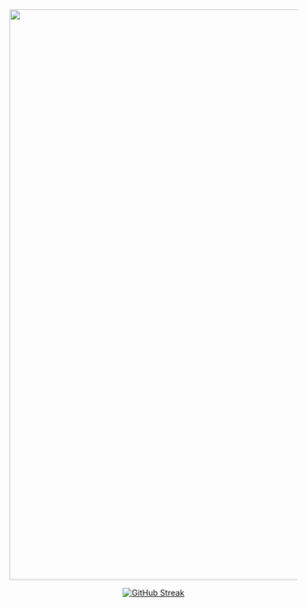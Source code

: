 <div id="header" align="center">
  <img src="https://github-production-user-asset-6210df.s3.amazonaws.com/44206352/327394333-92fe746d-3f39-4a00-9746-d0edcda6b14d.mp4?X-Amz-Algorithm=AWS4-HMAC-SHA256&X-Amz-Credential=AKIAVCODYLSA53PQK4ZA%2F20240904%2Fus-east-1%2Fs3%2Faws4_request&X-Amz-Date=20240904T205754Z&X-Amz-Expires=300&X-Amz-Signature=2638f0ae94034bdd938f33e94f650f61e3484a51b1b67e178233d7bc3ab4248e&X-Amz-SignedHeaders=host&actor_id=44206352&key_id=0&repo_id=4096985944" width="1000"/><div id="header" align="center">

[![GitHub Streak](https://streak-stats.demolab.com?user=kexicake&theme=transparent&hide_border=true&locale=ru&card_width=1000)](https://git.io/streak-stats)
</div>
